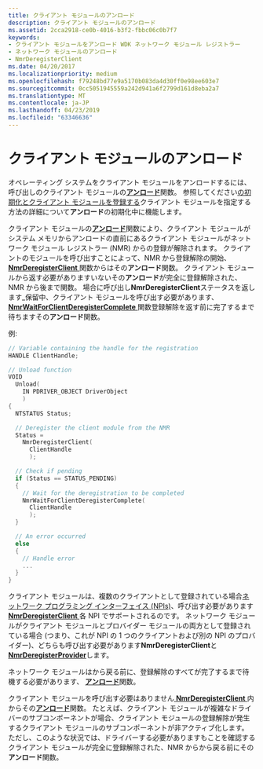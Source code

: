 ```yaml
---
title: クライアント モジュールのアンロード
description: クライアント モジュールのアンロード
ms.assetid: 2cca2918-ce0b-4016-b3f2-fbbc06c0b7f7
keywords:
- クライアント モジュールをアンロード WDK ネットワーク モジュール レジストラー
- ネットワーク モジュールのアンロード
- NmrDeregisterClient
ms.date: 04/20/2017
ms.localizationpriority: medium
ms.openlocfilehash: f79248bd77e9a5170b083da4d30ff0e98ee603e7
ms.sourcegitcommit: 0cc5051945559a242d941a6f2799d161d8eba2a7
ms.translationtype: MT
ms.contentlocale: ja-JP
ms.lasthandoff: 04/23/2019
ms.locfileid: "63346636"
---
```

# <a name="unloading-a-client-module"></a>クライアント モジュールのアンロード


オペレーティング システムをクライアント モジュールをアンロードするには、呼び出しのクライアント モジュールの[**アンロード**](https://msdn.microsoft.com/library/windows/hardware/ff564886)関数。 参照してください[の初期化とクライアント モジュールを登録する](initializing-and-registering-a-client-module.md)クライアント モジュールを指定する方法の詳細について**アンロード**の初期化中に機能します。

クライアント モジュールの[**アンロード**](https://msdn.microsoft.com/library/windows/hardware/ff564886)関数により、クライアント モジュールがシステム メモリからアンロードの直前にあるクライアント モジュールがネットワーク モジュール レジストラー (NMR) からの登録が解除されます。 クライアントのモジュールを呼び出すことによって、NMR から登録解除の開始、 [ **NmrDeregisterClient** ](https://msdn.microsoft.com/library/windows/hardware/ff568774)関数からはその**アンロード**関数。 クライアント モジュールから返す必要がありますいないその**アンロード**が完全に登録解除された、NMR から後まで関数。 場合に呼び出し**NmrDeregisterClient**ステータスを返します\_保留中、クライアント モジュールを呼び出す必要があります、 [ **NmrWaitForClientDeregisterComplete** ](https://msdn.microsoft.com/library/windows/hardware/ff568786)関数登録解除を返す前に完了するまで待ちますその**アンロード**関数。

例:

```C++
// Variable containing the handle for the registration
HANDLE ClientHandle;

// Unload function
VOID
  Unload(
    IN PDRIVER_OBJECT DriverObject
    )
{
  NTSTATUS Status;

  // Deregister the client module from the NMR
  Status =
    NmrDeregisterClient(
      ClientHandle
      );

  // Check if pending
  if (Status == STATUS_PENDING)
  {
    // Wait for the deregistration to be completed
    NmrWaitForClientDeregisterComplete(
      ClientHandle
      );
  }

  // An error occurred
  else
  {
    // Handle error
    ...
  }
}
```

クライアント モジュールは、複数のクライアントとして登録されている場合[ネットワーク プログラミング インターフェイス (NPIs)](network-programming-interface.md)、呼び出す必要があります[ **NmrDeregisterClient** ](https://msdn.microsoft.com/library/windows/hardware/ff568774)各 NPI でサポートされるのです。 ネットワーク モジュールがクライアント モジュールとプロバイダー モジュールの両方として登録されている場合 (つまり、これが NPI の 1 つのクライアントおよび別の NPI のプロバイダー)、どちらも呼び出す必要があります**NmrDeregisterClient**と[ **NmrDeregisterProvider**](https://msdn.microsoft.com/library/windows/hardware/ff568778)します。

ネットワーク モジュールはから戻る前に、登録解除のすべてが完了するまで待機する必要があります、 [**アンロード**](https://msdn.microsoft.com/library/windows/hardware/ff564886)関数。

クライアント モジュールを呼び出す必要はありません[ **NmrDeregisterClient** ](https://msdn.microsoft.com/library/windows/hardware/ff568774)内からその[**アンロード**](https://msdn.microsoft.com/library/windows/hardware/ff564886)関数。 たとえば、クライアント モジュールが複雑なドライバーのサブコンポーネントが場合、クライアント モジュールの登録解除が発生するクライアント モジュールのサブコンポーネントが非アクティブ化します。 ただし、このような状況では、ドライバーする必要がありますもことを確認するクライアント モジュールが完全に登録解除された、NMR からから戻る前にその**アンロード**関数。

 

 





